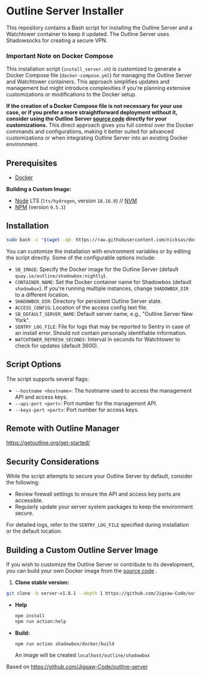 # Outline Server Installer

This repository contains a Bash script for installing the Outline Server and a Watchtower container to keep it updated. The Outline Server uses Shadowsocks for creating a secure VPN.

### Important Note on Docker Compose

This installation script (`install_server.sh`) is customized to generate a Docker Compose file (`docker-compose.yml`) for managing the Outline Server and Watchtower containers. This approach simplifies updates and management but might introduce complexities if you're planning extensive customizations or modifications to the Docker setup. 

**If the creation of a Docker Compose file is not necessary for your use case, or if you prefer a more straightforward deployment without it, consider using the Outline Server [source code](https://github.com/Jigsaw-Code/outline-server/blob/master/src/shadowbox/README.md) directly for your customizations.** This direct approach gives you full control over the Docker commands and configurations, making it better suited for advanced customizations or when integrating Outline Server into an existing Docker environment.


## Prerequisites

- [Docker](https://docs.docker.com/engine/install/)

**Building a Custom Image:**
- [Node](https://nodejs.org/en/download/) LTS (`lts/hydrogen`, version `18.16.0`) // [NVM](https://github.com/nvm-sh/nvm)
- [NPM](https://docs.npmjs.com/downloading-and-installing-node-js-and-npm) (version `9.5.1`)

## Installation

``` bash 
sudo bash -c "$(wget -qO- https://raw.githubusercontent.com/nicksas/docker-compose-outline/master/install.sh)"
```

You can customize the installation with environment variables or by editing the script directly. Some of the configurable options include:

- `SB_IMAGE`: Specify the Docker image for the Outline Server (default `quay.io/outline/shadowbox:nightly`).
- `CONTAINER_NAME`: Set the Docker container name for Shadowbox (default `shadowbox`). If you're running multiple instances, change `SHADOWBOX_DIR` to a different location.
- `SHADOWBOX_DIR`: Directory for persistent Outline Server state.
- `ACCESS_CONFIG`: Location of the access config text file.
- `SB_DEFAULT_SERVER_NAME`: Default server name, e.g., "Outline Server New York".
- `SENTRY_LOG_FILE`: File for logs that may be reported to Sentry in case of an install error. Should not contain personally identifiable information.
- `WATCHTOWER_REFRESH_SECONDS`: Interval in seconds for Watchtower to check for updates (default 3600).


## Script Options

The script supports several flags:

- `--hostname <hostname>`: The hostname used to access the management API and access keys.
- `--api-port <port>`: Port number for the management API.
- `--keys-port <port>`: Port number for access keys.

## Remote with Outline Manager
https://getoutline.org/get-started/

## Security Considerations

While the script attempts to secure your Outline Server by default, consider the following:

- Review firewall settings to ensure the API and access key ports are accessible.
- Regularly update your server system packages to keep the environment secure.


For detailed logs, refer to the `SENTRY_LOG_FILE` specified during installation or the default location.

## Building a Custom Outline Server Image

If you wish to customize the Outline Server or contribute to its development, you can build your own Docker image from the [source code](https://github.com/Jigsaw-Code/outline-server/blob/master/src/shadowbox/README.md) .
1. **Clone stable version:**
``` bash
git clone -b server-v1.8.1 --depth 1 https://github.com/Jigsaw-Code/outline-server.git && cd outline-server
   ```
   - **Help**

     ```sh
     npm install
     npm run action:help
     ```
-  **Build:**
   
     ```sh
     npm run action shadowbox/docker/build
     ```
     An image will be created ```localhost/outline/shadowbox```



Based on https://github.com/Jigsaw-Code/outline-server

